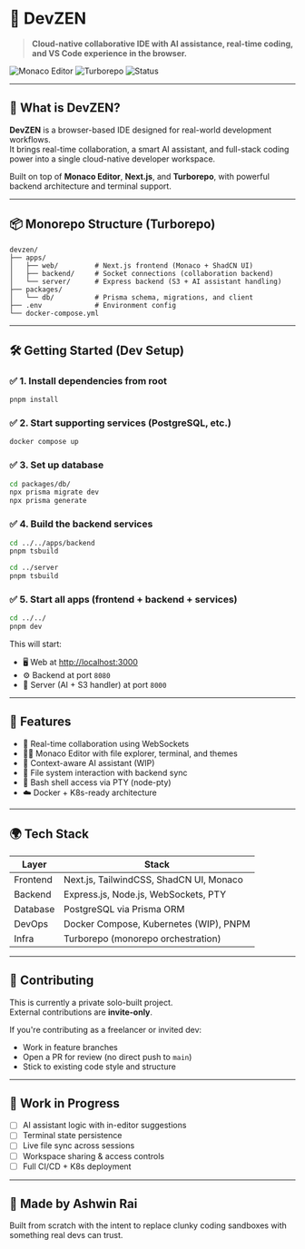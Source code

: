 # 🚀 DevZEN

> **Cloud-native collaborative IDE with AI assistance, real-time coding, and VS Code experience in the browser.**

![Monaco Editor](https://img.shields.io/badge/Editor-Monaco-blue)
![Turborepo](https://img.shields.io/badge/Monorepo-Turborepo-green)
![Status](https://img.shields.io/badge/Status-Actively%20Building-yellow)

---

## 🧠 What is DevZEN?

**DevZEN** is a browser-based IDE designed for real-world development workflows.  
It brings real-time collaboration, a smart AI assistant, and full-stack coding power into a single cloud-native developer workspace.

Built on top of **Monaco Editor**, **Next.js**, and **Turborepo**, with powerful backend architecture and terminal support.

---

## 📦 Monorepo Structure (Turborepo)

```
devzen/
├── apps/
│   ├── web/         # Next.js frontend (Monaco + ShadCN UI)
│   ├── backend/     # Socket connections (collaboration backend)
│   └── server/      # Express backend (S3 + AI assistant handling)
├── packages/
│   └── db/          # Prisma schema, migrations, and client
├── .env             # Environment config
└── docker-compose.yml
```

---

## 🛠️ Getting Started (Dev Setup)

### ✅ 1. Install dependencies from root
```bash
pnpm install
```

### ✅ 2. Start supporting services (PostgreSQL, etc.)
```bash
docker compose up
```

### ✅ 3. Set up database
```bash
cd packages/db/
npx prisma migrate dev
npx prisma generate
```

### ✅ 4. Build the backend services
```bash
cd ../../apps/backend
pnpm tsbuild

cd ../server
pnpm tsbuild
```

### ✅ 5. Start all apps (frontend + backend + services)
```bash
cd ../../
pnpm dev
```

This will start:

- 🖥️ Web at [http://localhost:3000](http://localhost:3000)
- ⚙️ Backend at port `8080`
- 🧠 Server (AI + S3 handler) at port `8000`

---

## 🧩 Features

- 🔁 Real-time collaboration using WebSockets
- 👨‍💻 Monaco Editor with file explorer, terminal, and themes
- 🧠 Context-aware AI assistant (WIP)
- 📁 File system interaction with backend sync
- 🐚 Bash shell access via PTY (node-pty)
- ☁️ Docker + K8s-ready architecture

---

## 🌍 Tech Stack

| Layer      | Stack                                       |
|------------|---------------------------------------------|
| Frontend   | Next.js, TailwindCSS, ShadCN UI, Monaco     |
| Backend    | Express.js, Node.js, WebSockets, PTY        |
| Database   | PostgreSQL via Prisma ORM                   |
| DevOps     | Docker Compose, Kubernetes (WIP), PNPM      |
| Infra      | Turborepo (monorepo orchestration)          |

---

## 🤝 Contributing

This is currently a private solo-built project.  
External contributions are **invite-only**.

If you're contributing as a freelancer or invited dev:

- Work in feature branches
- Open a PR for review (no direct push to `main`)
- Stick to existing code style and structure

---

## 🚧 Work in Progress

- [ ] AI assistant logic with in-editor suggestions
- [ ] Terminal state persistence
- [ ] Live file sync across sessions
- [ ] Workspace sharing & access controls
- [ ] Full CI/CD + K8s deployment

---

## 🙌 Made by Ashwin Rai

Built from scratch with the intent to replace clunky coding sandboxes with something real devs can trust.
